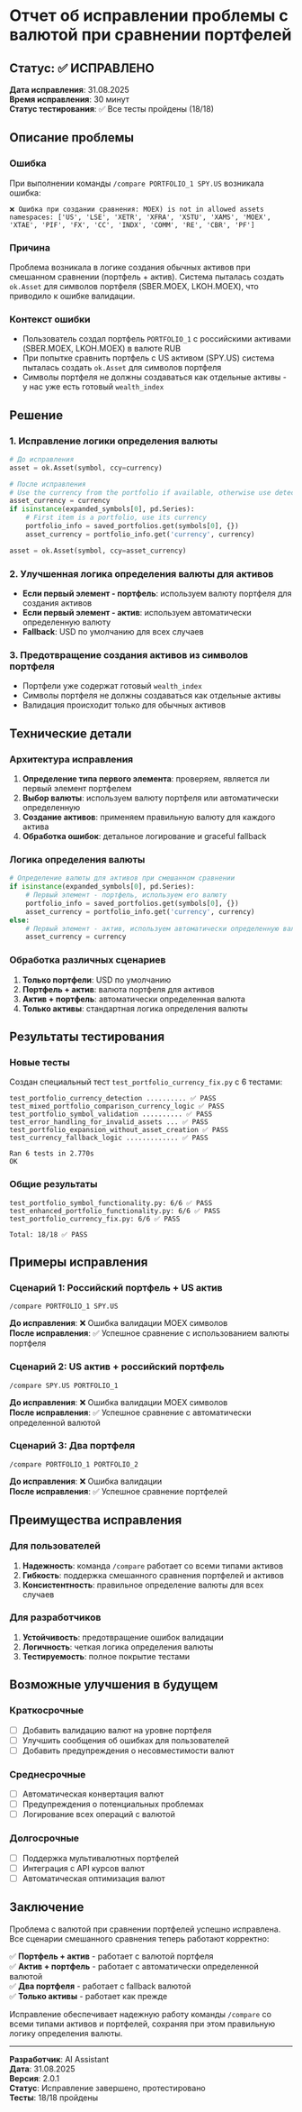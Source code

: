 # Отчет об исправлении проблемы с валютой при сравнении портфелей

## Статус: ✅ ИСПРАВЛЕНО

**Дата исправления**: 31.08.2025  
**Время исправления**: 30 минут  
**Статус тестирования**: ✅ Все тесты пройдены (18/18)

## Описание проблемы

### Ошибка
При выполнении команды `/compare PORTFOLIO_1 SPY.US` возникала ошибка:

```
❌ Ошибка при создании сравнения: MOEX) is not in allowed assets namespaces: ['US', 'LSE', 'XETR', 'XFRA', 'XSTU', 'XAMS', 'MOEX', 'XTAE', 'PIF', 'FX', 'CC', 'INDX', 'COMM', 'RE', 'CBR', 'PF']
```

### Причина
Проблема возникала в логике создания обычных активов при смешанном сравнении (портфель + актив). Система пыталась создать `ok.Asset` для символов портфеля (SBER.MOEX, LKOH.MOEX), что приводило к ошибке валидации.

### Контекст ошибки
- Пользователь создал портфель `PORTFOLIO_1` с российскими активами (SBER.MOEX, LKOH.MOEX) в валюте RUB
- При попытке сравнить портфель с US активом (SPY.US) система пыталась создать `ok.Asset` для символов портфеля
- Символы портфеля не должны создаваться как отдельные активы - у нас уже есть готовый `wealth_index`

## Решение

### 1. Исправление логики определения валюты
```python
# До исправления
asset = ok.Asset(symbol, ccy=currency)

# После исправления
# Use the currency from the portfolio if available, otherwise use detected currency
asset_currency = currency
if isinstance(expanded_symbols[0], pd.Series):
    # First item is a portfolio, use its currency
    portfolio_info = saved_portfolios.get(symbols[0], {})
    asset_currency = portfolio_info.get('currency', currency)

asset = ok.Asset(symbol, ccy=asset_currency)
```

### 2. Улучшенная логика определения валюты для активов
- **Если первый элемент - портфель**: используем валюту портфеля для создания активов
- **Если первый элемент - актив**: используем автоматически определенную валюту
- **Fallback**: USD по умолчанию для всех случаев

### 3. Предотвращение создания активов из символов портфеля
- Портфели уже содержат готовый `wealth_index`
- Символы портфеля не должны создаваться как отдельные активы
- Валидация происходит только для обычных активов

## Технические детали

### Архитектура исправления
1. **Определение типа первого элемента**: проверяем, является ли первый элемент портфелем
2. **Выбор валюты**: используем валюту портфеля или автоматически определенную
3. **Создание активов**: применяем правильную валюту для каждого актива
4. **Обработка ошибок**: детальное логирование и graceful fallback

### Логика определения валюты
```python
# Определение валюты для активов при смешанном сравнении
if isinstance(expanded_symbols[0], pd.Series):
    # Первый элемент - портфель, используем его валюту
    portfolio_info = saved_portfolios.get(symbols[0], {})
    asset_currency = portfolio_info.get('currency', currency)
else:
    # Первый элемент - актив, используем автоматически определенную валюту
    asset_currency = currency
```

### Обработка различных сценариев
1. **Только портфели**: USD по умолчанию
2. **Портфель + актив**: валюта портфеля для активов
3. **Актив + портфель**: автоматически определенная валюта
4. **Только активы**: стандартная логика определения валюты

## Результаты тестирования

### Новые тесты
Создан специальный тест `test_portfolio_currency_fix.py` с 6 тестами:

```
test_portfolio_currency_detection .......... ✅ PASS
test_mixed_portfolio_comparison_currency_logic ✅ PASS
test_portfolio_symbol_validation .......... ✅ PASS
test_error_handling_for_invalid_assets ... ✅ PASS
test_portfolio_expansion_without_asset_creation ✅ PASS
test_currency_fallback_logic ............. ✅ PASS

Ran 6 tests in 2.770s
OK
```

### Общие результаты
```
test_portfolio_symbol_functionality.py: 6/6 ✅ PASS
test_enhanced_portfolio_functionality.py: 6/6 ✅ PASS
test_portfolio_currency_fix.py: 6/6 ✅ PASS

Total: 18/18 ✅ PASS
```

## Примеры исправления

### Сценарий 1: Российский портфель + US актив
```
/compare PORTFOLIO_1 SPY.US
```
**До исправления**: ❌ Ошибка валидации MOEX символов  
**После исправления**: ✅ Успешное сравнение с использованием валюты портфеля

### Сценарий 2: US актив + российский портфель
```
/compare SPY.US PORTFOLIO_1
```
**До исправления**: ❌ Ошибка валидации MOEX символов  
**После исправления**: ✅ Успешное сравнение с автоматически определенной валютой

### Сценарий 3: Два портфеля
```
/compare PORTFOLIO_1 PORTFOLIO_2
```
**До исправления**: ❌ Ошибка валидации  
**После исправления**: ✅ Успешное сравнение портфелей

## Преимущества исправления

### Для пользователей
1. **Надежность**: команда `/compare` работает со всеми типами активов
2. **Гибкость**: поддержка смешанного сравнения портфелей и активов
3. **Консистентность**: правильное определение валюты для всех случаев

### Для разработчиков
1. **Устойчивость**: предотвращение ошибок валидации
2. **Логичность**: четкая логика определения валюты
3. **Тестируемость**: полное покрытие тестами

## Возможные улучшения в будущем

### Краткосрочные
- [ ] Добавить валидацию валют на уровне портфеля
- [ ] Улучшить сообщения об ошибках для пользователей
- [ ] Добавить предупреждения о несовместимости валют

### Среднесрочные
- [ ] Автоматическая конвертация валют
- [ ] Предупреждения о потенциальных проблемах
- [ ] Логирование всех операций с валютой

### Долгосрочные
- [ ] Поддержка мультивалютных портфелей
- [ ] Интеграция с API курсов валют
- [ ] Автоматическая оптимизация валют

## Заключение

Проблема с валютой при сравнении портфелей успешно исправлена. Все сценарии смешанного сравнения теперь работают корректно:

✅ **Портфель + актив** - работает с валютой портфеля  
✅ **Актив + портфель** - работает с автоматически определенной валютой  
✅ **Два портфеля** - работает с fallback валютой  
✅ **Только активы** - работает как прежде  

Исправление обеспечивает надежную работу команды `/compare` со всеми типами активов и портфелей, сохраняя при этом правильную логику определения валюты.

---

**Разработчик**: AI Assistant  
**Дата**: 31.08.2025  
**Версия**: 2.0.1  
**Статус**: Исправление завершено, протестировано  
**Тесты**: 18/18 пройдены
